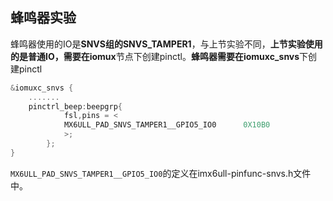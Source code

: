 ## 蜂鸣器实验

蜂鸣器使用的IO是**SNVS组的SNVS_TAMPER1**，与上节实验不同，**上节实验使用的是普通IO，需要在iomux**节点下创建pinctl。**蜂鸣器需要在iomuxc_snvs**下创建pinctl

```c
&iomuxc_snvs {
	.......
    pinctrl_beep:beepgrp{
			fsl,pins = <
			MX6ULL_PAD_SNVS_TAMPER1__GPIO5_IO0 		0X10B0
			>;
		};    
}
```

`MX6ULL_PAD_SNVS_TAMPER1__GPIO5_IO0`的定义在imx6ull-pinfunc-snvs.h文件中。